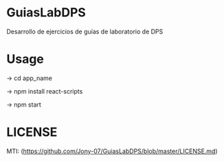 # GuiasLabDPS
Desarrollo de ejercicios de guías de laboratorio de DPS

# Usage 

-> cd app_name

-> npm install react-scripts

-> npm start

# LICENSE

MTI: (https://github.com/Jony-07/GuiasLabDPS/blob/master/LICENSE.md)
